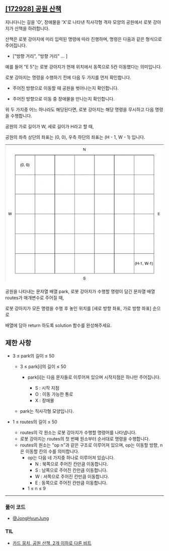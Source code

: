 ## [[172928] 공원 산책](https://school.programmers.co.kr/learn/courses/30/lessons/172928)

지나다니는 길을 'O', 장애물을 'X'로 나타낸 직사각형 격자 모양의 공원에서 로봇 강아지가 산책을 하려합니다. 

산책은 로봇 강아지에 미리 입력된 명령에 따라 진행하며, 명령은 다음과 같은 형식으로 주어집니다.

* ["방향 거리", "방향 거리" … ]

예를 들어 "E 5"는 로봇 강아지가 현재 위치에서 동쪽으로 5칸 이동했다는 의미입니다.

로봇 강아지는 명령을 수행하기 전에 다음 두 가지를 먼저 확인합니다.

* 주어진 방향으로 이동할 때 공원을 벗어나는지 확인합니다.

* 주어진 방향으로 이동 중 장애물을 만나는지 확인합니다.

위 두 가지중 어느 하나라도 해당된다면, 로봇 강아지는 해당 명령을 무시하고 다음 명령을 수행합니다.

공원의 가로 길이가 W, 세로 길이가 H라고 할 때, 

공원의 좌측 상단의 좌표는 (0, 0), 우측 하단의 좌표는 (H - 1, W - 1) 입니다.

![alt text](image.png)

공원을 나타내는 문자열 배열 park, 로봇 강아지가 수행할 명령이 담긴 문자열 배열 routes가 매개변수로 주어질 때, 

로봇 강아지가 모든 명령을 수행 후 놓인 위치를 [세로 방향 좌표, 가로 방향 좌표] 순으로 

배열에 담아 return 하도록 solution 함수를 완성해주세요.

## 제한 사항

* 3 ≤ park의 길이 ≤ 50

    * 3 ≤ park[i]의 길이 ≤ 50

        * park[i]는 다음 문자들로 이루어져 있으며 시작지점은 하나만 주어집니다.

            * S : 시작 지점
            * O : 이동 가능한 통로
            * X : 장애물

    * park는 직사각형 모양입니다.
* 1 ≤ routes의 길이 ≤ 50
    * routes의 각 원소는 로봇 강아지가 수행할 명령어를 나타냅니다.
    * 로봇 강아지는 routes의 첫 번째 원소부터 순서대로 명령을 수행합니다.
    * routes의 원소는 "op n"과 같은 구조로 이루어져 있으며, op는 이동할 방향, n은 이동할 칸의 수를 의미합니다.
        * op는 다음 네 가지중 하나로 이루어져 있습니다.
            * N : 북쪽으로 주어진 칸만큼 이동합니다.
            * S : 남쪽으로 주어진 칸만큼 이동합니다.
            * W : 서쪽으로 주어진 칸만큼 이동합니다.
            * E : 동쪽으로 주어진 칸만큼 이동합니다.
        * 1 ≤ n ≤ 9

***

### 풀이 코드

- [@JongHyunJung](https://github.com/viaunixue/algorithm-study/blob/main/Programmers/172928/jjh.py)

### TIL

* [카드 뭉치, 공원 산책, 2개 이하로 다른 비트](https://almond0115.tistory.com/entry/programmers-카드-뭉치-공원-산책-2개-이하로-다른-비트)